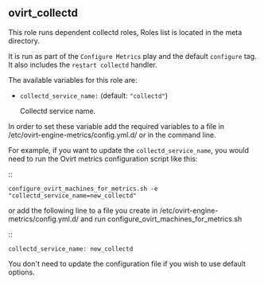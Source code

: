 ## ovirt_collectd

This role runs dependent collectd roles, Roles list is located in the meta directory.

It is run as part of the `Configure Metrics` play and the default `configure` tag.
It also includes the `restart collectd` handler.


The available variables for this role are:

- `collectd_service_name:`  (default: `"collectd"`)

  Collectd service name.


In order to set these variable add the required variables to a file in
/etc/ovirt-engine-metrics/config.yml.d/ or in the command line.

For example, if you want to update the `collectd_service_name`,
you would need to run the Ovirt metrics configuration script like this:

::


    configure_ovirt_machines_for_metrics.sh -e "collectd_service_name=new_collectd"


or add the following line to a file you create in /etc/ovirt-engine-metrics/config.yml.d/
and run configure_ovirt_machines_for_metrics.sh

::

    collectd_service_name: new_collectd

You don't need to update the configuration file if you wish to use default options.
